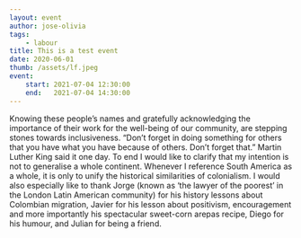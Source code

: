 ```yaml
---
layout: event
author: jose-olivia
tags:
    - labour
title: This is a test event
date: 2020-06-01
thumb: /assets/lf.jpeg
event:
    start: 2021-07-04 12:30:00
    end:   2021-07-04 14:30:00
---
```


Knowing these people’s names and gratefully acknowledging the importance of their work for the well-being of our community, are stepping stones towards inclusiveness. “Don’t forget in doing something for others that you have what you have because of others. Don’t forget that.” Martin Luther King said it one day. To end I would like to clarify that my intention is not to generalise a whole continent. Whenever I reference South America as a whole, it is only to unify the historical similarities of colonialism. I would also especially like to thank Jorge (known as ‘the lawyer of the poorest’ in the London Latin American community) for his history lessons about Colombian migration, Javier for his lesson about positivism, encouragement and more importantly his spectacular sweet-corn arepas recipe, Diego for his humour, and Julian for being a friend.